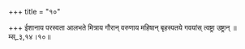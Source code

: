 +++
title = "१०"

+++
ईशानाय परस्वता आलभते मित्राय गौरान् वरुणाय महिषान् बृहस्पतये गवयांस् त्वष्ट्रा उष्ट्रान् ॥म्स्_३,१४।१०॥  
    

